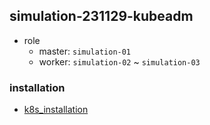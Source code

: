 ## simulation-231129-kubeadm
* role
    + master: `simulation-01`
    + worker: `simulation-02` ~ `simulation-03`

### installation
* [k8s_installation](k8s_installation.md)